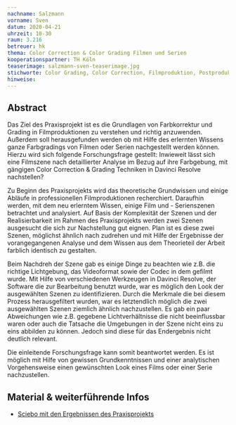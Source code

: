 ```yaml
---
nachname: Salzmann
vorname: Sven
datum: 2020-04-21
uhrzeit: 10-30
raum: 3.216
betreuer: hk
thema: Color Correction & Color Grading Filmen und Serien
kooperationspartner: TH Köln
teaserimage: salzmann-sven-teaserimage.jpg
stichworte: Color Grading, Color Correction, Filmproduktion, Postproduktion
hinweise:
---
```


## Abstract

Das Ziel des Praxisprojekt ist es die Grundlagen von Farbkorrektur und Grading in Filmproduktionen zu verstehen und richtig anzuwenden. Außerdem soll herausgefunden werden ob mit Hilfe des erlernten Wissens ganze Farbgradings von Filmen oder Serien nachgestellt werden können. Hierzu wird sich folgende Forschungsfrage gestellt: Inwieweit lässt sich eine Filmszene nach detaillierter Analyse im Bezug auf ihre Farbgebung, mit gängigen Color Correction & Grading Techniken in Davinci Resolve nachstellen?

Zu Beginn des Praxisprojekts wird das theoretische Grundwissen und einige Abläufe in professionellen Filmproduktionen recherchiert. Daraufhin werden, mit dem neu erlerntem Wissen, einige Film und - Serienszenen betrachtet und analysiert. Auf Basis der Komplexität der Szenen und der Realisierbarkeit im Rahmen des Praxisprojekts werden zwei Szenen ausgesucht die sich zur Nachstellung gut eignen. Plan ist es diese zwei Szenen, möglichst ähnlich nach zudrehen und mit Hilfe der Ergebnisse der vorangegangenen Analyse und dem Wissen aus dem Theorieteil der Arbeit farblich identisch zu gestalten.

Beim Nachdreh der Szene gab es einige Dinge zu beachten wie z.B. die richtige Lichtgebung, das Videoformat sowie der Codec in dem gefilmt wurde. Mit Hilfe von verschiedenen Werkzeugen in Davinci Resolve, der Software die zur Bearbeitung benutzt wurde, war es möglich den Look der ausgewählten Szenen zu identifizieren. Durch die Merkmale die bei diesem Prozess herausgefiltert wurden, war es letztendlich möglich die zwei ausgewählten Szenen ziemlich ähnlich nachzustellen. Es gab ein paar Abweichungen wie z.B. gegebene Lichtverhältnisse die nicht beeinflussbar waren oder auch die Tatsache die Umgebungen in der Szene nicht eins zu eins abbilden zu können. Jedoch sind diese für das Endergebnis nicht deutlich relevant. 

Die einleitende Forschungsfrage kann somit beantwortet werden. Es ist möglich mit Hilfe von gewissen Grundkenntnissen und einer analytischen Vorgehensweise einen gewünschten Look eines Films oder einer Serie nachzustellen. 


## Material & weiterführende Infos
- [Sciebo mit den Ergebnissen des Praxisprojekts](https://th-koeln.sciebo.de/s/2lKZXV930JDV47s)